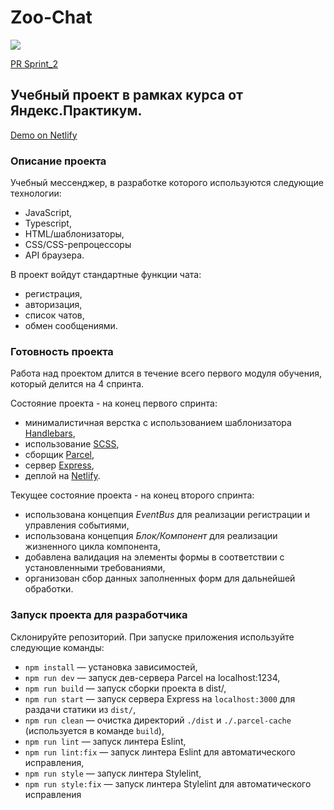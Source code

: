 # Zoo-Chat

<a href="#">
    <img src="https://img.shields.io/badge/work-in--progress-orange.svg">
</a>

[PR Sprint_2](https://github.com/AlksAlena/middle.messenger.praktikum.yandex/pull/1)

## Учебный проект в рамках курса от Яндекс.Практикум.

[Demo on Netlify](https://gifted-mayer-496a41.netlify.app/)

### Описание проекта

Учебный мессенджер, в разработке которого используются следующие технологии:
* JavaScript,
* Typescript,
* HTML/шаблонизаторы,
* CSS/CSS-репроцессоры
* API браузера.

В проект войдут стандартные функции чата:
* регистрация,
* авторизация,
* список чатов,
* обмен сообщениями.

### Готовность проекта

Работа над проектом длится в течение всего первого модуля обучения, который делится на 4 спринта.

Состояние проекта - на конец первого спринта:
* минималистичная верстка с использованием шаблонизатора [Handlebars](https://handlebarsjs.com/),
* использование [SCSS](https://sass-lang.com/),
* сборщик [Parcel](https://parceljs.org/),
* сервер [Express](https://expressjs.com/),
* деплой на [Netlify](https://www.netlify.com/).

Текущее состояние проекта - на конец второго спринта:
* использована концепция *EventBus* для реализации регистрации и управления событиями,
* использована концепция *Блок/Компонент* для реализации жизненного цикла компонента,
* добавлена валидация на элементы формы в соответствии с установленными требованиями,
* организован сбор данных заполненных форм для дальнейшей обработки.


### Запуск проекта для разработчика

Склонируйте репозиторий. При запуске приложения используйте следующие команды:

- `npm install` — установка зависимостей,
- `npm run dev` — запуск дев-сервера Parcel на localhost:1234,
- `npm run build` — запуск сборки проекта в dist/,
- `npm run start` — запуск сервера Express на `localhost:3000` для раздачи статики из `dist/`,
- `npm run clean` — очистка директорий `./dist` и `./.parcel-cache` (используется в команде `build`),
- `npm run lint` — запуск линтера Eslint,
- `npm run lint:fix` — запуск линтера Eslint для автоматического исправления,
- `npm run style` — запуск линтера Stylelint,
- `npm run style:fix` — запуск линтера Stylelint для автоматического исправления
